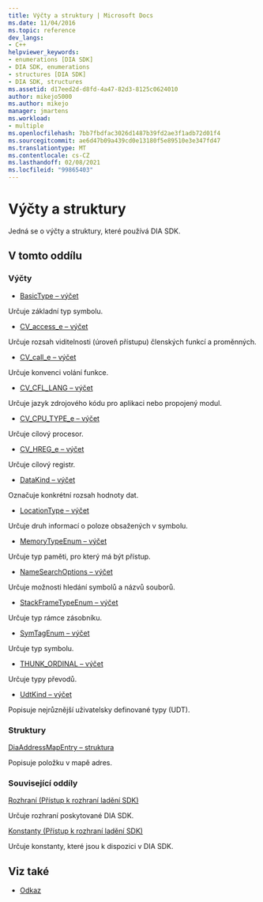```yaml
---
title: Výčty a struktury | Microsoft Docs
ms.date: 11/04/2016
ms.topic: reference
dev_langs:
- C++
helpviewer_keywords:
- enumerations [DIA SDK]
- DIA SDK, enumerations
- structures [DIA SDK]
- DIA SDK, structures
ms.assetid: d17eed2d-d8fd-4a47-82d3-8125c0624010
author: mikejo5000
ms.author: mikejo
manager: jmartens
ms.workload:
- multiple
ms.openlocfilehash: 7bb7fbdfac3026d1487b39fd2ae3f1adb72d01f4
ms.sourcegitcommit: ae6d47b09a439cd0e13180f5e89510e3e347fd47
ms.translationtype: MT
ms.contentlocale: cs-CZ
ms.lasthandoff: 02/08/2021
ms.locfileid: "99865403"
---
```

# <a name="enumerations-and-structures"></a>Výčty a struktury

Jedná se o výčty a struktury, které používá DIA SDK.

## <a name="in-this-section"></a>V tomto oddílu

### <a name="enumerations"></a>Výčty

- [BasicType – výčet](../../debugger/debug-interface-access/basictype.md)

 Určuje základní typ symbolu.

- [CV_access_e – výčet](../../debugger/debug-interface-access/cv-access-e.md)

 Určuje rozsah viditelnosti (úroveň přístupu) členských funkcí a proměnných.

- [CV_call_e – výčet](../../debugger/debug-interface-access/cv-call-e.md)

 Určuje konvenci volání funkce.

- [CV_CFL_LANG – výčet](../../debugger/debug-interface-access/cv-cfl-lang.md)

 Určuje jazyk zdrojového kódu pro aplikaci nebo propojený modul.

- [CV_CPU_TYPE_e – výčet](../../debugger/debug-interface-access/cv-cpu-type-e.md)

 Určuje cílový procesor.

- [CV_HREG_e – výčet](../../debugger/debug-interface-access/cv-hreg-e.md)

 Určuje cílový registr.

- [DataKind – výčet](../../debugger/debug-interface-access/datakind.md)

 Označuje konkrétní rozsah hodnoty dat.

- [LocationType – výčet](../../debugger/debug-interface-access/locationtype.md)

 Určuje druh informací o poloze obsažených v symbolu.

- [MemoryTypeEnum – výčet](../../debugger/debug-interface-access/memorytypeenum.md)

 Určuje typ paměti, pro který má být přístup.

- [NameSearchOptions – výčet](../../debugger/debug-interface-access/namesearchoptions.md)

 Určuje možnosti hledání symbolů a názvů souborů.

- [StackFrameTypeEnum – výčet](../../debugger/debug-interface-access/stackframetypeenum.md)

 Určuje typ rámce zásobníku.

- [SymTagEnum – výčet](../../debugger/debug-interface-access/symtagenum.md)

 Určuje typ symbolu.

- [THUNK_ORDINAL – výčet](../../debugger/debug-interface-access/thunk-ordinal.md)

 Určuje typy převodů.

- [UdtKind – výčet](../../debugger/debug-interface-access/udtkind.md)

 Popisuje nejrůznější uživatelsky definované typy (UDT).

### <a name="structures"></a>Struktury

[DiaAddressMapEntry – struktura](../../debugger/debug-interface-access/diaaddressmapentry.md)

Popisuje položku v mapě adres.

### <a name="related-sections"></a>Související oddíly

[Rozhraní (Přístup k rozhraní ladění SDK)](../../debugger/debug-interface-access/interfaces-debug-interface-access-sdk.md)

Určuje rozhraní poskytované DIA SDK.

[Konstanty (Přístup k rozhraní ladění SDK)](../../debugger/debug-interface-access/constants-debug-interface-access-sdk.md)

Určuje konstanty, které jsou k dispozici v DIA SDK.

## <a name="see-also"></a>Viz také

- [Odkaz](../../debugger/debug-interface-access/debug-interface-access-sdk-reference.md)